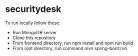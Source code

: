 # securitydesk

<p>To run locally follow these:</p>
 <ul>
 <li>Run MongoDB server</li>
 <li>Clone this repository</li>
 <li>From frontend directory, run npm install and npm run build</li>
 <li>From root directory, run command mvn spring-boot:run</li>
 </ul>
